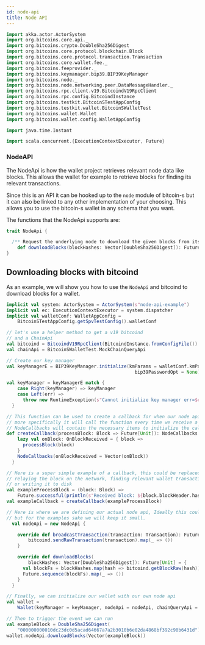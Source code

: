 ```yaml
---
id: node-api
title: Node API
---
```


```scala mdoc:invisible
import akka.actor.ActorSystem
import org.bitcoins.core.api._
import org.bitcoins.crypto.DoubleSha256Digest
import org.bitcoins.core.protocol.blockchain.Block
import org.bitcoins.core.protocol.transaction.Transaction
import org.bitcoins.core.wallet.fee._
import org.bitcoins.feeprovider._
import org.bitcoins.keymanager.bip39.BIP39KeyManager
import org.bitcoins.node._
import org.bitcoins.node.networking.peer.DataMessageHandler._
import org.bitcoins.rpc.client.v19.BitcoindV19RpcClient
import org.bitcoins.rpc.config.BitcoindInstance
import org.bitcoins.testkit.BitcoinSTestAppConfig
import org.bitcoins.testkit.wallet.BitcoinSWalletTest
import org.bitcoins.wallet.Wallet
import org.bitcoins.wallet.config.WalletAppConfig

import java.time.Instant

import scala.concurrent.{ExecutionContextExecutor, Future}
```

### NodeAPI

The NodeApi is how the wallet project retrieves relevant node data like blocks.
This allows the wallet for example to retrieve blocks for finding its relevant transactions.

Since this is an API it can be hooked up to the `node` module of bitcoin-s but it can also be linked to
any other implementation of your choosing. This allows you to use the bitcoin-s wallet in any schema that you
want.

The functions that the NodeApi supports are:

```scala mdoc:compile-only
trait NodeApi {

  /** Request the underlying node to download the given blocks from its peers and feed the blocks to [[org.bitcoins.node.NodeCallbacks]] */
    def downloadBlocks(blockHashes: Vector[DoubleSha256Digest]): Future[Unit]
}
```

## Downloading blocks with bitcoind

As an example, we will show you how to use the `NodeApi` and bitcoind to download blocks for a wallet.

```scala mdoc:compile-only
implicit val system: ActorSystem = ActorSystem(s"node-api-example")
implicit val ec: ExecutionContextExecutor = system.dispatcher
implicit val walletConf: WalletAppConfig =
    BitcoinSTestAppConfig.getSpvTestConfig().walletConf

// let's use a helper method to get a v19 bitcoind
// and a ChainApi
val bitcoind = BitcoindV19RpcClient(BitcoindInstance.fromConfigFile())
val chainApi = BitcoinSWalletTest.MockChainQueryApi

// Create our key manager
val keyManagerE = BIP39KeyManager.initialize(kmParams = walletConf.kmParams,
                                               bip39PasswordOpt = None)

val keyManager = keyManagerE match {
    case Right(keyManager) => keyManager
    case Left(err) =>
      throw new RuntimeException(s"Cannot initialize key manager err=$err")
  }

// This function can be used to create a callback for when our node api calls downloadBlocks,
// more specifically it will call the function every time we receive a block, the returned
// NodeCallbacks will contain the necessary items to initialize the callbacks
def createCallback(processBlock: Block => Future[Unit]): NodeCallbacks = {
    lazy val onBlock: OnBlockReceived = { block =>
      processBlock(block)
    }
    NodeCallbacks(onBlockReceived = Vector(onBlock))
  }

// Here is a super simple example of a callback, this could be replaced with anything, from
// relaying the block on the network, finding relevant wallet transactions, verifying the block,
// or writing it to disk
val exampleProcessBlock = (block: Block) =>
    Future.successful(println(s"Received block: ${block.blockHeader.hashBE}"))
val exampleCallback = createCallback(exampleProcessBlock)

// Here is where we are defining our actual node api, Ideally this could be it's own class
// but for the examples sake we will keep it small.
  val nodeApi = new NodeApi {

    override def broadcastTransaction(transaction: Transaction): Future[Unit] = {
        bitcoind.sendRawTransaction(transaction).map(_ => ())
    }

    override def downloadBlocks(
        blockHashes: Vector[DoubleSha256Digest]): Future[Unit] = {
      val blockFs = blockHashes.map(hash => bitcoind.getBlockRaw(hash))
      Future.sequence(blockFs).map(_ => ())
    }
  }

// Finally, we can initialize our wallet with our own node api
val wallet =
    Wallet(keyManager = keyManager, nodeApi = nodeApi, chainQueryApi = chainApi, feeRateApi = ConstantFeeRateProvider(SatoshisPerVirtualByte.one), creationTime = Instant.now)

// Then to trigger the event we can run
val exampleBlock = DoubleSha256Digest(
    "000000000010dc23dc0d5acad64667a7a2b3010b6e02da4868bf392c90b6431d")
wallet.nodeApi.downloadBlocks(Vector(exampleBlock))

```